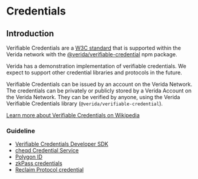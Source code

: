 # Credentials

## Introduction[​](https://developers.verida.network/docs/extensions/credentials/verifiable-credentials#introduction) <a href="#introduction" id="introduction"></a>

Verifiable Credentials are a [W3C standard](https://www.w3.org/TR/vc-data-model/) that is supported within the Verida network with the [@verida/verifiable-credential](https://npmjs.com/@verida/verifiable-credentials) npm package.

Verida has a demonstration implementation of verifiable credentials. We expect to support other credential libraries and protocols in the future.

Verifiable Credentials can be issued by an account on the Verida Network. The credentials can be privately or publicly stored by a Verida Account on the Verida Network. They can be verified by anyone, using the Verida Verifiable Credentials library (`@verida/verifiable-credential`).

[Learn more about Verifiable Credentials on Wikipedia](https://en.wikipedia.org/wiki/Verifiable\_credentials)

### Guideline

* [Verifiable Credentials Developer SDK](verifiable-credentials-developer-sdk.md)
* [cheqd Credential Service](cheqd-credential-service.md)
* [Polygon ID](privado-id-fmr-polygon-id.md)
* [zkPass credentials](zkpass-credentials.md)
* [Reclaim Protocol credential](reclaim-protocol-credential.md)
